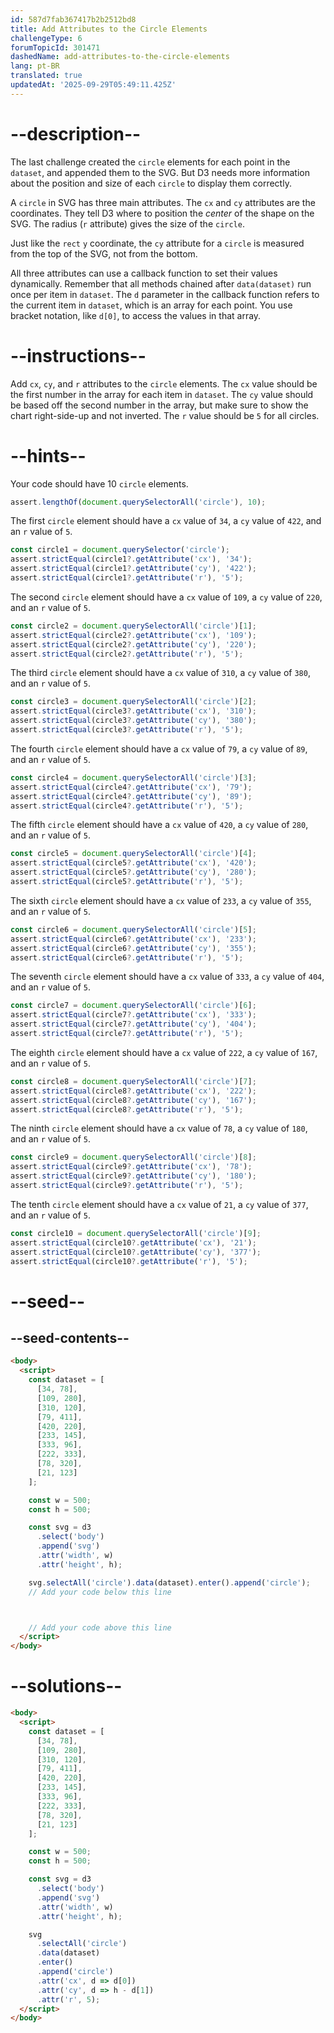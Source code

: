 ```yaml
---
id: 587d7fab367417b2b2512bd8
title: Add Attributes to the Circle Elements
challengeType: 6
forumTopicId: 301471
dashedName: add-attributes-to-the-circle-elements
lang: pt-BR
translated: true
updatedAt: '2025-09-29T05:49:11.425Z'
---
```


# --description--

The last challenge created the `circle` elements for each point in the `dataset`, and appended them to the SVG. But D3 needs more information about the position and size of each `circle` to display them correctly.

A `circle` in SVG has three main attributes. The `cx` and `cy` attributes are the coordinates. They tell D3 where to position the _center_ of the shape on the SVG. The radius (`r` attribute) gives the size of the `circle`.

Just like the `rect` `y` coordinate, the `cy` attribute for a `circle` is measured from the top of the SVG, not from the bottom.

All three attributes can use a callback function to set their values dynamically. Remember that all methods chained after `data(dataset)` run once per item in `dataset`. The `d` parameter in the callback function refers to the current item in `dataset`, which is an array for each point. You use bracket notation, like `d[0]`, to access the values in that array.

# --instructions--

Add `cx`, `cy`, and `r` attributes to the `circle` elements. The `cx` value should be the first number in the array for each item in `dataset`. The `cy` value should be based off the second number in the array, but make sure to show the chart right-side-up and not inverted. The `r` value should be `5` for all circles.

# --hints--

Your code should have 10 `circle` elements.

```js
assert.lengthOf(document.querySelectorAll('circle'), 10);
```

The first `circle` element should have a `cx` value of `34`, a `cy` value of `422`, and an `r` value of `5`.

```js
const circle1 = document.querySelector('circle');
assert.strictEqual(circle1?.getAttribute('cx'), '34');
assert.strictEqual(circle1?.getAttribute('cy'), '422');
assert.strictEqual(circle1?.getAttribute('r'), '5');
```

The second `circle` element should have a `cx` value of `109`, a `cy` value of `220`, and an `r` value of `5`.

```js
const circle2 = document.querySelectorAll('circle')[1];
assert.strictEqual(circle2?.getAttribute('cx'), '109');
assert.strictEqual(circle2?.getAttribute('cy'), '220');
assert.strictEqual(circle2?.getAttribute('r'), '5');
```

The third `circle` element should have a `cx` value of `310`, a `cy` value of `380`, and an `r` value of `5`.

```js
const circle3 = document.querySelectorAll('circle')[2];
assert.strictEqual(circle3?.getAttribute('cx'), '310');
assert.strictEqual(circle3?.getAttribute('cy'), '380');
assert.strictEqual(circle3?.getAttribute('r'), '5');
```

The fourth `circle` element should have a `cx` value of `79`, a `cy` value of `89`, and an `r` value of `5`.

```js
const circle4 = document.querySelectorAll('circle')[3];
assert.strictEqual(circle4?.getAttribute('cx'), '79');
assert.strictEqual(circle4?.getAttribute('cy'), '89');
assert.strictEqual(circle4?.getAttribute('r'), '5');
```

The fifth `circle` element should have a `cx` value of `420`, a `cy` value of `280`, and an `r` value of `5`.

```js
const circle5 = document.querySelectorAll('circle')[4];
assert.strictEqual(circle5?.getAttribute('cx'), '420');
assert.strictEqual(circle5?.getAttribute('cy'), '280');
assert.strictEqual(circle5?.getAttribute('r'), '5');
```

The sixth `circle` element should have a `cx` value of `233`, a `cy` value of `355`, and an `r` value of `5`.

```js
const circle6 = document.querySelectorAll('circle')[5];
assert.strictEqual(circle6?.getAttribute('cx'), '233');
assert.strictEqual(circle6?.getAttribute('cy'), '355');
assert.strictEqual(circle6?.getAttribute('r'), '5');
```

The seventh `circle` element should have a `cx` value of `333`, a `cy` value of `404`, and an `r` value of `5`.

```js
const circle7 = document.querySelectorAll('circle')[6];
assert.strictEqual(circle7?.getAttribute('cx'), '333');
assert.strictEqual(circle7?.getAttribute('cy'), '404');
assert.strictEqual(circle7?.getAttribute('r'), '5');
```

The eighth `circle` element should have a `cx` value of `222`, a `cy` value of `167`, and an `r` value of `5`.

```js
const circle8 = document.querySelectorAll('circle')[7];
assert.strictEqual(circle8?.getAttribute('cx'), '222');
assert.strictEqual(circle8?.getAttribute('cy'), '167');
assert.strictEqual(circle8?.getAttribute('r'), '5');
```

The ninth `circle` element should have a `cx` value of `78`, a `cy` value of `180`, and an `r` value of `5`.

```js
const circle9 = document.querySelectorAll('circle')[8];
assert.strictEqual(circle9?.getAttribute('cx'), '78');
assert.strictEqual(circle9?.getAttribute('cy'), '180');
assert.strictEqual(circle9?.getAttribute('r'), '5');
```

The tenth `circle` element should have a `cx` value of `21`, a `cy` value of `377`, and an `r` value of `5`.

```js
const circle10 = document.querySelectorAll('circle')[9];
assert.strictEqual(circle10?.getAttribute('cx'), '21');
assert.strictEqual(circle10?.getAttribute('cy'), '377');
assert.strictEqual(circle10?.getAttribute('r'), '5');
```

# --seed--

## --seed-contents--

```html
<body>
  <script>
    const dataset = [
      [34, 78],
      [109, 280],
      [310, 120],
      [79, 411],
      [420, 220],
      [233, 145],
      [333, 96],
      [222, 333],
      [78, 320],
      [21, 123]
    ];

    const w = 500;
    const h = 500;

    const svg = d3
      .select('body')
      .append('svg')
      .attr('width', w)
      .attr('height', h);

    svg.selectAll('circle').data(dataset).enter().append('circle');
    // Add your code below this line



    // Add your code above this line
  </script>
</body>
```

# --solutions--

```html
<body>
  <script>
    const dataset = [
      [34, 78],
      [109, 280],
      [310, 120],
      [79, 411],
      [420, 220],
      [233, 145],
      [333, 96],
      [222, 333],
      [78, 320],
      [21, 123]
    ];

    const w = 500;
    const h = 500;

    const svg = d3
      .select('body')
      .append('svg')
      .attr('width', w)
      .attr('height', h);

    svg
      .selectAll('circle')
      .data(dataset)
      .enter()
      .append('circle')
      .attr('cx', d => d[0])
      .attr('cy', d => h - d[1])
      .attr('r', 5);
  </script>
</body>
```
